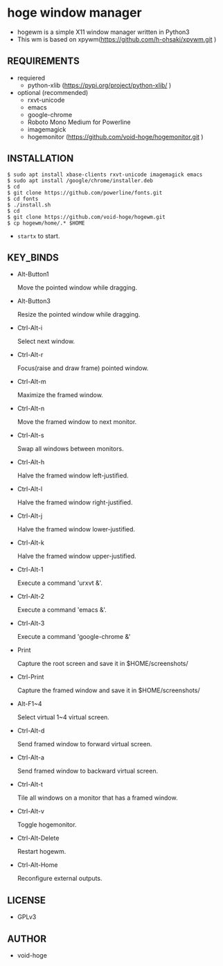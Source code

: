 # hoge window manager
- hogewm is a simple X11 window manager written in Python3
- This wm is based on xpywm(https://github.com/h-ohsaki/xpywm.git )

## REQUIREMENTS
- requiered
  - python-xlib (https://pypi.org/project/python-xlib/ )
- optional (recommended)
  - rxvt-unicode
  - emacs
  - google-chrome
  - Roboto Mono Medium for Powerline
  - imagemagick
  - hogemonitor (https://github.com/void-hoge/hogemonitor.git )

## INSTALLATION
```
$ sudo apt install xbase-clients rxvt-unicode imagemagick emacs
$ sudo apt install /google/chrome/installer.deb
$ cd
$ git clone https://github.com/powerline/fonts.git
$ cd fonts
$ ./install.sh
$ cd
$ git clone https://github.com/void-hoge/hogewm.git
$ cp hogewm/home/.* $HOME
```
- `startx` to start.

## KEY_BINDS
- Alt-Button1

  Move the pointed window while dragging.

- Alt-Button3

  Resize the pointed window while dragging.

- Ctrl-Alt-i

  Select next window.

- Ctrl-Alt-r

  Focus(raise and draw frame) pointed window.

- Ctrl-Alt-m

  Maximize the framed window.

- Ctrl-Alt-n

  Move the framed window to next monitor.

- Ctrl-Alt-s

  Swap all windows between monitors.

- Ctrl-Alt-h

  Halve the framed window left-justified.

- Ctrl-Alt-l

  Halve the framed window right-justified.

- Ctrl-Alt-j

  Halve the framed window lower-justified.

- Ctrl-Alt-k

  Halve the framed window upper-justified.

- Ctrl-Alt-1

  Execute a command 'urxvt &'.

- Ctrl-Alt-2

  Execute a command 'emacs &'.

- Ctrl-Alt-3

  Execute a command 'google-chrome &'

- Print

  Capture the root screen and save it in $HOME/screenshots/

- Ctrl-Print

  Capture the framed window and save it in $HOME/screenshots/

- Alt-F1~4

  Select virtual 1~4 virtual screen.

- Ctrl-Alt-d

  Send framed window to forward virtual screen.

- Ctrl-Alt-a

  Send framed window to backward virtual screen.

- Ctrl-Alt-t

  Tile all windows on a monitor that has a framed window.

- Ctrl-Alt-v

  Toggle hogemonitor.
  
- Ctrl-Alt-Delete

  Restart hogewm.

- Ctrl-Alt-Home

  Reconfigure external outputs.

## LICENSE
- GPLv3

## AUTHOR
- void-hoge
